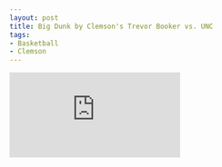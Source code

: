 ```yaml
---
layout: post
title: Big Dunk by Clemson's Trevor Booker vs. UNC
tags:
- Basketball
- Clemson
---
```


<iframe src="http://www.youtube.com/embed/Y7te9ziHzzw" frameborder="0" allowfullscreen></iframe>
